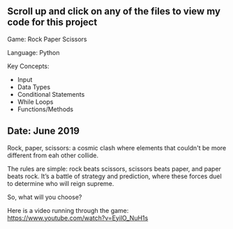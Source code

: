 Scroll up and click on any of the files to view my code for this project
------------------------------------------------------------------------
Game: Rock Paper Scissors

Language: Python

Key Concepts:
- Input
- Data Types
- Conditional Statements
- While Loops
- Functions/Methods

Date: June 2019
-----------------------------------------------------------------------------------------------------------------------------------------------------------------------------------------
Rock, paper, scissors: a cosmic clash where elements that couldn't be more different from eah other collide. 

The rules are simple: rock beats scissors, scissors beats paper, and paper beats rock. It’s a battle of strategy and prediction, where these forces duel to determine who will reign supreme.

So, what will you choose?

Here is a video running through the game: https://www.youtube.com/watch?v=EyilO_NuH1s

